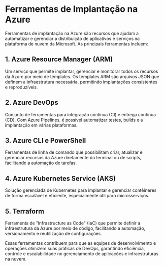 # Ferramentas de Implantação na Azure

Ferramentas de implantação na Azure são recursos que ajudam a automatizar e gerenciar a distribuição de aplicativos e serviços na plataforma de nuvem da Microsoft. As principais ferramentas incluem:

## 1. Azure Resource Manager (ARM)
Um serviço que permite implantar, gerenciar e monitorar todos os recursos da Azure por meio de templates. Os templates ARM são arquivos JSON que definem a infraestrutura necessária, permitindo implantações consistentes e reproduzíveis.

## 2. Azure DevOps
Conjunto de ferramentas para integração contínua (CI) e entrega contínua (CD). Com Azure Pipelines, é possível automatizar testes, builds e a implantação em várias plataformas.

## 3. Azure CLI e PowerShell
Ferramentas de linha de comando que possibilitam criar, atualizar e gerenciar recursos da Azure diretamente do terminal ou de scripts, facilitando a automação de tarefas.

## 4. Azure Kubernetes Service (AKS)
Solução gerenciada de Kubernetes para implantar e gerenciar contêineres de forma escalável e eficiente, especialmente útil para microsserviços.

## 5. Terraform
Ferramenta de "Infrastructure as Code" (IaC) que permite definir a infraestrutura da Azure por meio de código, facilitando a automação, versionamento e reutilização de configurações.

Essas ferramentas contribuem para que as equipes de desenvolvimento e operações otimizem suas práticas de DevOps, garantindo eficiência, controle e escalabilidade no gerenciamento de aplicações e infraestruturas na nuvem.
